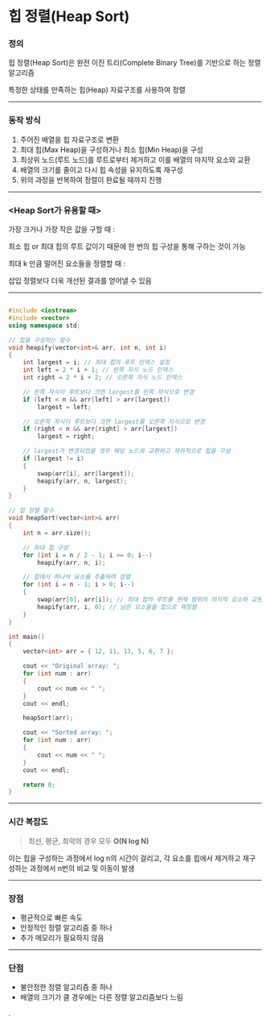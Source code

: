# 힙 정렬(Heap Sort)

### 정의
힙 정렬(Heap Sort)은 완전 이진 트리(Complete Binary Tree)를 기반으로 하는 정렬 알고리즘

특정한 상태를 만족하는 힙(Heap) 자료구조를 사용하여 정렬

---

### 동작 방식
1. 주어진 배열을 힙 자료구조로 변환
2. 최대 힙(Max Heap)을 구성하거나 최소 힙(Min Heap)을 구성
3. 최상위 노드(루트 노드)를 루트로부터 제거하고 이를 배열의 마지막 요소와 교환
4. 배열의 크기를 줄이고 다시 힙 속성을 유지하도록 재구성
5. 위의 과정을 반복하여 정렬이 완료될 때까지 진행

---

### <Heap Sort가 유용할 때>

가장 크거나 가장 작은 값을 구할 때 :

최소 힙 or 최대 힙의 루트 값이기 때문에 한 번의 힙 구성을 통해 구하는 것이 가능

최대 k 만큼 떨어진 요소들을 정렬할 때 :

삽입 정렬보다 더욱 개선된 결과를 얻어낼 수 있음

---

```C++

#include <iostream>
#include <vector>
using namespace std;

// 힙을 구성하는 함수
void heapify(vector<int>& arr, int n, int i)
{
    int largest = i; // 최대 힙의 루트 인덱스 설정
    int left = 2 * i + 1; // 왼쪽 자식 노드 인덱스
    int right = 2 * i + 2; // 오른쪽 자식 노드 인덱스

    // 왼쪽 자식이 루트보다 크면 largest를 왼쪽 자식으로 변경
    if (left < n && arr[left] > arr[largest])
        largest = left;

    // 오른쪽 자식이 루트보다 크면 largest를 오른쪽 자식으로 변경
    if (right < n && arr[right] > arr[largest])
        largest = right;

    // largest가 변경되었을 경우 해당 노드와 교환하고 재귀적으로 힙을 구성
    if (largest != i) 
    {
        swap(arr[i], arr[largest]);
        heapify(arr, n, largest);
    }
}

// 힙 정렬 함수
void heapSort(vector<int>& arr) 
{
    int n = arr.size();

    // 최대 힙 구성
    for (int i = n / 2 - 1; i >= 0; i--)
        heapify(arr, n, i);

    // 힙에서 하나씩 요소를 추출하여 정렬
    for (int i = n - 1; i > 0; i--)
    {
        swap(arr[0], arr[i]); // 최대 힙의 루트를 현재 범위의 마지막 요소와 교환
        heapify(arr, i, 0); // 남은 요소들을 힙으로 재정렬
    }
}

int main() 
{
    vector<int> arr = { 12, 11, 13, 5, 6, 7 };

    cout << "Original array: ";
    for (int num : arr)
    {
        cout << num << " ";
    }
    cout << endl;

    heapSort(arr);

    cout << "Sorted array: ";
    for (int num : arr) 
    {
        cout << num << " ";
    }
    cout << endl;

    return 0;
}

```

---

### 시간 복잡도
> 최선, 평균, 최악의 경우 모두 **O(N log N)**
  
이는 힙을 구성하는 과정에서 log n의 시간이 걸리고, 각 요소를 힙에서 제거하고 재구성하는 과정에서 n번의 비교 및 이동이 발생

---

### 장점
- 평균적으로 빠른 속도
- 안정적인 정렬 알고리즘 중 하나
- 추가 메모리가 필요하지 않음

---

### 단점
- 불안정한 정렬 알고리즘 중 하나
- 배열의 크기가 클 경우에는 다른 정렬 알고리즘보다 느림

.
